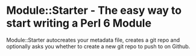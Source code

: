 # Module::Starter - The easy way to start writing a Perl 6 Module

Module::Starter autocreates your metadata file, creates a git
repo and optionally asks you whether to create a new git repo
to push to on Github.
